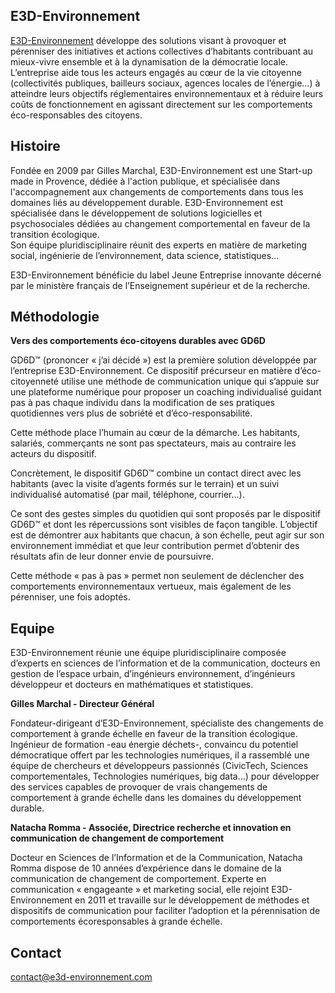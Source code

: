 ## E3D-Environnement 

[E3D-Environnement](http://www.e3d-environnement.com/) développe des solutions visant à provoquer et pérenniser des initiatives et actions collectives d’habitants contribuant au mieux-vivre ensemble et à la dynamisation de la démocratie locale. L’entreprise aide tous les acteurs engagés au cœur de la vie citoyenne (collectivités publiques, bailleurs sociaux, agences locales de l’énergie…) à atteindre leurs objectifs réglementaires environnementaux et à réduire leurs coûts de fonctionnement en agissant directement sur les comportements éco-responsables des citoyens. 

## Histoire 

Fondée en 2009 par Gilles Marchal, E3D-Environnement est une Start-up made in Provence, dédiée à l'action publique, et spécialisée dans l'accompagnement aux changements de comportements dans tous les domaines liés au développement durable.
E3D-Environnement est spécialisée dans le développement de solutions logicielles et psychosociales dédiées au changement comportemental en faveur de la transition écologique.   
Son équipe pluridisciplinaire réunit des experts en matière de marketing social, ingénierie de l’environnement, data science, statistiques…

E3D-Environnement bénéficie du label Jeune Entreprise innovante décerné par le ministère français de l’Enseignement supérieur et de la recherche.

## Méthodologie  

**Vers des comportements éco-citoyens durables avec GD6D**

GD6D™ (prononcer « j’ai décidé ») est la première solution développée par l’entreprise E3D-Environnement. Ce dispositif précurseur en matière d’éco-citoyenneté utilise une méthode de communication unique qui s’appuie sur une plateforme numérique pour proposer un coaching individualisé guidant pas à pas chaque individu dans la modification de ses pratiques quotidiennes vers plus de sobriété et d’éco-responsabilité.

Cette méthode place l’humain au cœur de la démarche. Les habitants, salariés, commerçants ne sont pas spectateurs, mais au contraire les acteurs du dispositif.

Concrètement, le dispositif GD6D™ combine un contact direct avec les habitants (avec la visite d’agents formés sur le terrain) et un suivi individualisé automatisé (par mail, téléphone, courrier…).

Ce sont des gestes simples du quotidien qui sont proposés par le dispositif GD6D™ et dont les répercussions sont visibles de façon tangible. L’objectif est de démontrer aux habitants que chacun, à son échelle, peut agir sur son environnement immédiat et que leur contribution permet d’obtenir des résultats afin de leur donner envie de poursuivre.

Cette méthode « pas à pas » permet non seulement de déclencher des comportements environnementaux vertueux, mais également de les pérenniser, une fois adoptés.

## Equipe 

E3D-Environnement réunie une équipe pluridisciplinaire composée d’experts en sciences
de l’information et de la communication, docteurs en gestion de l’espace urbain, d’ingénieurs environnement, d’ingénieurs développeur et docteurs en mathématiques et statistiques.

**Gilles Marchal - Directeur Général**

Fondateur-dirigeant d’E3D-Environnement, spécialiste des changements de comportement à grande échelle en faveur de la transition écologique. 
Ingénieur de formation -eau énergie déchets-, convaincu du potentiel démocratique offert par les technologies numériques, il a rassemblé une équipe de chercheurs et développeurs passionnés (CivicTech, Sciences comportementales, Technologies numériques, big data…) pour développer des services capables de provoquer de vrais changements de comportement à grande échelle dans les domaines du développement durable.  

**Natacha Romma - Associée, Directrice recherche et innovation en communication de changement de comportement**

Docteur en Sciences de l’Information et de la Communication, Natacha Romma dispose de 10 années d’expérience dans le domaine de la communication de changement de comportement. Experte en communication « engageante » et marketing social, elle rejoint E3D-Environnement en 2011 et travaille sur le développement de méthodes et dispositifs de communication pour faciliter l’adoption et la pérennisation de comportements écoresponsables à grande échelle.

## Contact

[contact@e3d-environnement.com](mailto:contact@e3d-environnement.com) 
